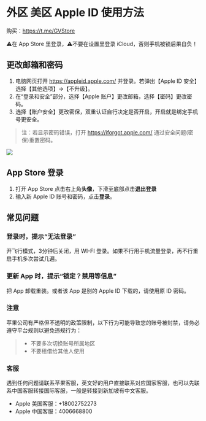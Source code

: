 # 外区 美区 Apple ID 使用方法

购买：https://t.me/GVStore

⚠️在 App Store 里登录，⚠️不要在设置里登录 iCloud，否则手机被锁后果自负！

## 更改邮箱和密码
1. 电脑网页打开 https://appleid.apple.com/ 并登录。若弹出【Apple ID 安全】选择【其他选项】→【不升级】。
2. 在“登录和安全”部分，选择【Apple 账户】更改邮箱，选择【密码】更改密码。
3. 选择【账户安全】更改密保，双重认证自行决定是否开启，开启就是绑定手机号更安全。

>注：若显示密码错误，打开 https://iforgot.apple.com/ 通过安全问题(密保)重置密码。

![](https://i.imgur.com/knuXDH2.png)

## App Store 登录
1. 打开 App Store 点击右上角**头像**，下滑至底部点击**退出登录**
2. 输入新 Apple ID 账号和密码，点击**登录**。

## 常见问题
### 登录时，提示“无法登录”
开飞行模式，3分钟后关闭，用 WI-FI 登录。如果不行用手机流量登录，再不行重启手机多次尝试几遍。

### 更新 App 时，提示“锁定？禁用等信息”
把 App 卸载重装。或者该 App 是别的 Apple ID 下载的，请使用原 ID 密码。

### 注意
苹果公司有严格但不透明的政策限制，以下行为可能导致您的账号被封禁，请务必遵守平台规则以避免违规行为：
>- 不要多次切换账号所属地区
>- 不要租借给其他人使用

### 客服
遇到任何问题请联系苹果客服，英文好的用户直接联系对应国家客服，也可以先联系中国客服转接国际客服，一般是转接到新加坡有中文客服。
- Apple 美国客服：+18002752273
- Apple 中国客服：4006668800
